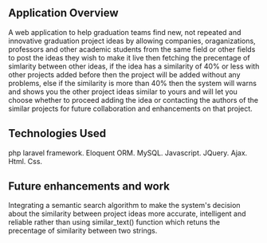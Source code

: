 ## Application Overview

A web application to help graduation teams find new, not repeated and innovative graduation project ideas by allowing companies, oraganizations, professors and other academic students from the same field or other fields to post the ideas they wish to make it live then fetching the precentage of simlarity between other ideas, if the idea has a similarity of 40% or less with other projects added before then the project will be added without any problems, else if the similarity is more than 40% then the system will warns and shows you the other project ideas similar to yours and will let you choose whether to proceed adding the idea or contacting the authors of the similar projects for future collaboration and enhancements on that project.

## Technologies Used

php laravel framework.
Eloquent ORM.
MySQL.
Javascript.
JQuery.
Ajax.
Html.
Css.

## Future enhancements and work

Integrating a semantic search algorithm to make the system's decision about the similarity between project ideas more accurate, intelligent and reliable rather than using similar_text() function which 
retuns the precentage of similarity between two strings.
